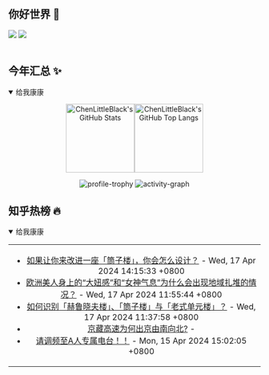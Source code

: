 ## 你好世界 👋

[![](https://img.shields.io/badge/@ChenLittleBlack-1a6c81?style=flat&logo=java&logoColor=1a6c81&label=Java&colorA=ffffff)](https://www.java.com/)
[![](https://img.shields.io/badge/@ChenLittleBlack-41b883?style=flat&logo=vuedotjs&logoColor=41b883&label=Vue&colorA=ffffff)](https://cn.vuejs.org/)

<div align="center">

<img alt="" src="https://readme-typing-svg.herokuapp.com?font=Consolas&center=true&vCenter=true&width=800&height=60&lines=The+traveler+often+arrives%2C+and+the+doer+often+succeeds.">
<img width="800"  height="3" alt="" src="https://camo.githubusercontent.com/82291b0fe831bfc6781e07fc5090cbd0a8b912bb8b8d4fec0696c881834f81ac/68747470733a2f2f70726f626f742e6d656469612f394575424971676170492e676966">

</div>


## 今年汇总 ✨

<details open>

<summary>给我康康</summary>

<div align="center">

<img height="137px" alt="ChenLittleBlack's GitHub Stats" src="https://github-readme-stats-roan-delta.vercel.app/api?username=ChenLittleBlack&hide_title=false&hide_border=true&show_icons=true&include_all_commits=true&line_height=21&bg_color=0,EC6C6C,FFD479,FFFC79,73FA79&theme=graywhite&locale=cn" /><img align="" height="137px" alt="ChenLittleBlack's GitHub Top Langs" src="https://github-readme-stats-roan-delta.vercel.app/api/top-langs/?username=ChenLittleBlack&hide_title=false&hide_border=true&layout=compact&bg_color=0,73FA79,73FDFF,D783FF&theme=graywhite&locale=cn" />

<img alt="profile-trophy" src="https://github-profile-trophy.vercel.app/?username=ChenLittleBlack&theme=algolia&column=-1" />

<img alt="activity-graph" src="https://activity-graph.herokuapp.com/graph?username=ChenLittleBlack&theme=github" />

</div>

</details>


## 知乎热榜 🔥

<details open>

<summary>给我康康</summary>

<div align="center">

<table style="height: 300px;">
<tr>
<td align="center" valign="middle">

<!-- START_SECTION:blog -->
* <a href='http://www.zhihu.com/question/652609243/answer/3468994199?utm_campaign=rss&utm_medium=rss&utm_source=rss&utm_content=title' target='_blank'>如果让你来改进一座「筒子楼」，你会怎么设计？</a> - Wed, 17 Apr 2024 14:15:33 +0800
* <a href='http://zhuanlan.zhihu.com/p/564592327?utm_campaign=rss&utm_medium=rss&utm_source=rss&utm_content=title' target='_blank'>欧洲美人身上的“大妞感”和“女神气息”为什么会出现地域扎堆的情况？</a> - Wed, 17 Apr 2024 11:55:44 +0800
* <a href='http://www.zhihu.com/question/652609179/answer/3468866932?utm_campaign=rss&utm_medium=rss&utm_source=rss&utm_content=title' target='_blank'>如何识别「赫鲁晓夫楼」、「筒子楼」与「老式单元楼」？</a> - Wed, 17 Apr 2024 11:37:58 +0800
* <a href='http://www.zhihu.com/question/21576053/answer/2703572384?utm_campaign=rss&utm_medium=rss&utm_source=rss&utm_content=title' target='_blank'>京藏高速为何出京由南向北?</a> - 
* <a href='http://zhuanlan.zhihu.com/p/692375007?utm_campaign=rss&utm_medium=rss&utm_source=rss&utm_content=title' target='_blank'>请调频至A人专属电台！！</a> - Mon, 15 Apr 2024 15:02:05 +0800
<!-- END_SECTION:blog -->

</td>
</tr>
</table>

</div>
</details>
